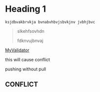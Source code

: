 # Heading 1

`ksjdbvakbrvkja bvnabvhbvjsbvkjnv jvbhjbvc`

> slkehfsovhdn
>
> fdknvujbnvaj



[MyValidator](./main.go/MyValidator)

this will cause conflict

pushing without pull

## CONFLICT